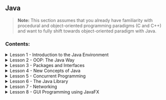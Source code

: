 ## Java 

> **Note:** This section assumes that you already have familiarity with procedural and object-oriented programming paradigms (C and C++) and want to fully shift towards object-oriented paradigm with Java. 

### Contents:

<details>
<summary>Lesson 1 - Introduction to the Java Environment</summary>
<ul>
    <li>Understanding Java Environment</li>
    <li>Hello World Program</li>
    <li>Similarities with C++</li>
    <li>Taking User Input</li>
</ul>
</details>
<details>
<summary>Lesson 2 - OOP: The Java Way</summary>
<ul>
    <li></li>
</ul>
</details>
<details>
<summary>Lesson 3 - Packages and Interfaces</summary>
<ul>
    <li></li>
</ul>
</details>
<details>
<summary>Lesson 4 - New Concepts of Java</summary>
<ul>
    <li>Enumerations, Autoboxing and Annotations</li>
    <li>Generics</li>
    <li>Lambda Expressions</li>
    <li>Documentation Comments</li> 
</ul>
</details>
<details>
<summary>Lesson 5 - Concurrent Programming</summary>
<ul>
    <li></li>
</ul>
</details>
<details>
<summary>Lesson 6 - The Java Library</summary>
<ul>
    <li>String Handling</li>
    <li>Exploring <code>java.lang</code></li>
    <li>Exploring <code>java.util</code> Part 1 - The Collections Framework</li>
    <li>Exploring <code>java.util</code> Part 2 - Utility classes</li>
    <li>Exploring <code>java.io</code> - Console and Files IO</li>
    <li>Exploring NIO (Non-blocking IO)</li>
</ul>
</details>
<details>
<summary>Lesson 7 - Networking</summary>
<ul>
    <li>Basic Networking</li>

</ul>
</details>
<details>
<summary>Lesson 8 - GUI Programming using JavaFX</summary>
<ul>
    <li></li>
</ul>
</details>